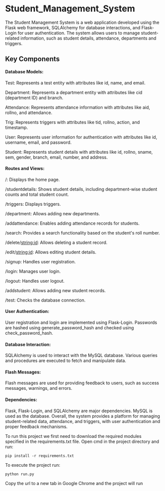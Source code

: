 # Student_Management_System
The Student Management System is a web application developed using the Flask web framework, SQLAlchemy for database interactions, and Flask-Login for user authentication. The system allows users to manage student-related information, such as student details, attendance, departments and triggers.

## Key Components

#### Database Models:

Test: Represents a test entity with attributes like id, name, and email.

Department: Represents a department entity with attributes like cid (department ID) and branch.

Attendance: Represents attendance information with attributes like aid, rollno, and attendance.

Trig: Represents triggers with attributes like tid, rollno, action, and timestamp.

User: Represents user information for authentication with attributes like id, username, email, and password.

Student: Represents student details with attributes like id, rollno, sname, sem, gender, branch, email, number, and address.

#### Routes and Views:

/: Displays the home page. 

/studentdetails: Shows student details, including department-wise student counts and total student count.

/triggers: Displays triggers.

/department: Allows adding new departments.

/addattendance: Enables adding attendance records for students.

/search: Provides a search functionality based on the student's roll number.

/delete/<string:id>: Allows deleting a student record.

/edit/<string:id>: Allows editing student details.

/signup: Handles user registration.

/login: Manages user login.

/logout: Handles user logout.

/addstudent: Allows adding new student records.

/test: Checks the database connection.

#### User Authentication:

User registration and login are implemented using Flask-Login.
Passwords are hashed using generate_password_hash and checked using check_password_hash.

#### Database Interaction:

SQLAlchemy is used to interact with the MySQL database.
Various queries and procedures are executed to fetch and manipulate data.

#### Flash Messages:

Flash messages are used for providing feedback to users, such as success messages, warnings, and errors.

#### Dependencies:

Flask, Flask-Login, and SQLAlchemy are major dependencies.
MySQL is used as the database.
Overall, the system provides a platform for managing student-related data, attendance, and triggers, with user authentication and proper feedback mechanisms.

To run this project we first need to download the required modules specified in the requirements.txt file. Open cmd in the project directory and run:
```
pip install -r requirements.txt
```

To execute the project run:
```
python run.py
```

Copy the url to a new tab in Google Chrome and the project will run



